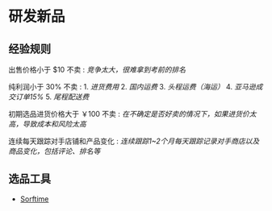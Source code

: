 # 研发新品

## 经验规则

出售价格小于 $10 不卖
: *竞争太大，很难拿到考前的排名*

纯利润小于 30% 不卖
: 1. *进货费用*
  2. *国内运费*
  3. *头程运费（海运）*
  4. *亚马逊成交订单15%*
  5. *尾程配送费*

初期选品进货价格大于 ￥100 不卖
: *在不确定是否好卖的情况下，如果进货价太高，导致成本和风险太高*

连续每天跟踪对手店铺和产品变化
: *连续跟踪1~2个月每天跟踪记录对手商店以及商品变化，包括评论、排名等*


## 选品工具

- [Sorftime](https://www.sorftime.com/)
